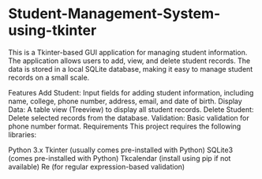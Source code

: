 # Student-Management-System-using-tkinter
This is a Tkinter-based GUI application for managing student information. The application allows users to add, view, and delete student records. The data is stored in a local SQLite database, making it easy to manage student records on a small scale.

Features
Add Student: Input fields for adding student information, including name, college, phone number, address, email, and date of birth.
Display Data: A table view (Treeview) to display all student records.
Delete Student: Delete selected records from the database.
Validation: Basic validation for phone number format.
Requirements
This project requires the following libraries:

Python 3.x
Tkinter (usually comes pre-installed with Python)
SQLite3 (comes pre-installed with Python)
Tkcalendar (install using pip if not available)
Re (for regular expression-based validation)
